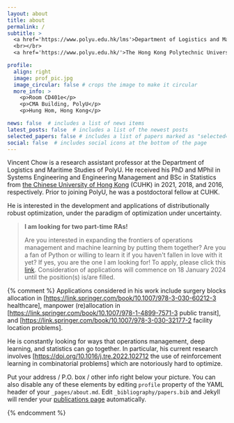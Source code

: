 ```yaml
---
layout: about
title: about
permalink: /
subtitle: >
  <a href='https://www.polyu.edu.hk/lms'>Department of Logistics and Maritime Studies</a>
  <br></br>
  <a href='https://www.polyu.edu.hk/'>The Hong Kong Polytechnic University (PolyU)</a>

profile:
  align: right
  image: prof_pic.jpg
  image_circular: false # crops the image to make it circular
  more_info: >
    <p>Room CD401e</p>
    <p>CMA Building, PolyU</p>
    <p>Hung Hom, Hong Kong</p>

news: false  # includes a list of news items
latest_posts: false  # includes a list of the newest posts
selected_papers: false # includes a list of papers marked as "selected={true}"
social: false  # includes social icons at the bottom of the page
---
```


Vincent Chow is a research assistant professor at the Department of Logistics and Maritime Studies of PolyU. He received his PhD and MPhil in Systems Engineering and Engineering Management and BSc in Statistics from [the Chinese University of Hong Kong](https://www.cuhk.edu.hk) (CUHK) in 2021, 2018, and 2016, respectively. Prior to joining PolyU, he was a postdoctoral fellow at CUHK.

He is interested in the development and applications of distributionally robust optimization, under the paradigm of optimization under uncertainty.

> **I am looking for two part-time RAs!**
> 
> Are you interested in expanding the frontiers of operations management and machine learning by putting them together? Are you a fan of Python or willing to learn it if you haven't fallen in love with it yet? If yes, you are the one I am looking for! To apply, please click this [link](https://jobs.polyu.edu.hk/job_detail.php?job=240111013). Consideration of applications will commence on 18 January 2024 until the position(s) is/are filled.






{% comment %}
Applications considered in his work include surgery blocks allocation in [https://link.springer.com/book/10.1007/978-3-030-60212-3 healthcare], manpower (re)allocation in [https://link.springer.com/book/10.1007/978-1-4899-7571-3 public transit], and [https://link.springer.com/book/10.1007/978-3-030-32177-2 facility location problems].

He is constantly looking for ways that operations management, deep learning, and statistics can go together. In particular, his current research involves [https://doi.org/10.1016/j.tre.2022.102712 the use of reinforcement learning in combinatorial problems] which are notoriously hard to optimize.

Put your address / P.O. box / other info right below your picture. You can also disable any of these elements by editing `profile` property of the YAML header of your `_pages/about.md`. Edit `_bibliography/papers.bib` and Jekyll will render your [publications page](/al-folio/publications/) automatically.

{% endcomment %}

